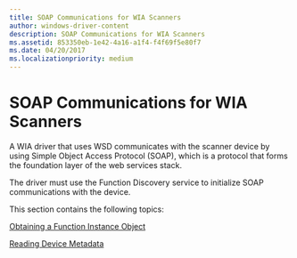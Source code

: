 ```yaml
---
title: SOAP Communications for WIA Scanners
author: windows-driver-content
description: SOAP Communications for WIA Scanners
ms.assetid: 853350eb-1e42-4a16-a1f4-f4f69f5e80f7
ms.date: 04/20/2017
ms.localizationpriority: medium
---
```


# SOAP Communications for WIA Scanners


A WIA driver that uses WSD communicates with the scanner device by using Simple Object Access Protocol (SOAP), which is a protocol that forms the foundation layer of the web services stack.

The driver must use the Function Discovery service to initialize SOAP communications with the device.

This section contains the following topics:

[Obtaining a Function Instance Object](obtaining-a-function-instance-object.md)

[Reading Device Metadata](reading-device-metadata.md)

 

 




